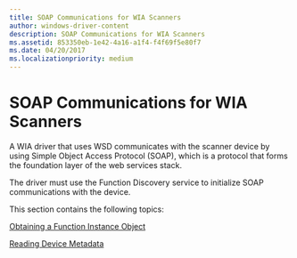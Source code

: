 ```yaml
---
title: SOAP Communications for WIA Scanners
author: windows-driver-content
description: SOAP Communications for WIA Scanners
ms.assetid: 853350eb-1e42-4a16-a1f4-f4f69f5e80f7
ms.date: 04/20/2017
ms.localizationpriority: medium
---
```


# SOAP Communications for WIA Scanners


A WIA driver that uses WSD communicates with the scanner device by using Simple Object Access Protocol (SOAP), which is a protocol that forms the foundation layer of the web services stack.

The driver must use the Function Discovery service to initialize SOAP communications with the device.

This section contains the following topics:

[Obtaining a Function Instance Object](obtaining-a-function-instance-object.md)

[Reading Device Metadata](reading-device-metadata.md)

 

 




